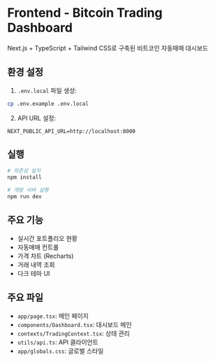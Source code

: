 # Frontend - Bitcoin Trading Dashboard

Next.js + TypeScript + Tailwind CSS로 구축된 비트코인 자동매매 대시보드

## 환경 설정

1. `.env.local` 파일 생성:
```bash
cp .env.example .env.local
```

2. API URL 설정:
```env
NEXT_PUBLIC_API_URL=http://localhost:8000
```

## 실행

```bash
# 의존성 설치
npm install

# 개발 서버 실행
npm run dev
```

## 주요 기능

- 실시간 포트폴리오 현황
- 자동매매 컨트롤
- 가격 차트 (Recharts)
- 거래 내역 조회
- 다크 테마 UI

## 주요 파일

- `app/page.tsx`: 메인 페이지
- `components/Dashboard.tsx`: 대시보드 메인
- `contexts/TradingContext.tsx`: 상태 관리
- `utils/api.ts`: API 클라이언트
- `app/globals.css`: 글로벌 스타일